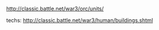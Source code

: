 http://classic.battle.net/war3/orc/units/

techs: http://classic.battle.net/war3/human/buildings.shtml